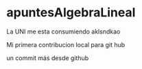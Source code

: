 # apuntesAlgebraLineal

La UNI me esta consumiendo aklsndkao

Mi primera contribucion local para git hub

un commit más desde github

